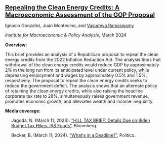 <p style="margin-bottom: 5px; font-size: 20px;">
<b> <a href="https://impa.american.edu/repealing-the-clean-energy-credits/">Repealing the Clean Energy Credits: A Macroeconomic Assessment of the GOP Proposal</a></b>
</p>

<p style="margin-bottom: 5px;">
Ignacio Gonzalez, Juan Montecino, and <u>Vasudeva Ramaswamy</u>
</p>

<p style="margin-bottom: 15px;">
<i>Institute for Macroeconomic & Policy Analysis</i>, March 2024
</p>

<p style="margin-bottom: 10px;">
<b>Overview:</b> 
</p>

<p style="margin-bottom: 10px;">
This brief provides an analysis of a Republican proposal to repeal the clean energy credits from the 2022 Inflation Reduction Act. The analysis finds that withdrawal of the clean energy credits would reduce GDP by approximately 2% in the long run from its anticipated level under current policy, while depressing employment and wages by approximately 0.5% and 1.5%, respectively. The proposal to repeal the clean energy credits seeks to reduce the government deficit. The analysis shows that an alternate policy of retaining the clean energy credits, while also raising the headline corporate tax rate to 28%, simultaneously raises government revenue, promotes economic growth, and alleviates wealth and income inequality.
</p>

<p style="margin-bottom: 10px;">
<b>Media coverage:</b> 
</p>

<p style="margin-bottom: 10px;margin-left: 20px;">
Jagoda, N. (March 11, 2024). <a href="https://tinyurl.com/BloombergCoverage">“HILL TAX BRIEF: Details Due on Biden Budget Tax Hikes, IRS Funds”</a>, Bloomberg.
</p>

<p style="margin-bottom: 10px;margin-left: 20px;">
Becker, B. (March 11, 2024). <a href="https://www.politico.com/newsletters/weekly-tax/2024/03/11/whats-in-a-deadline-00146208">“What's in a Deadline?”</a>, Politico.
</p>

